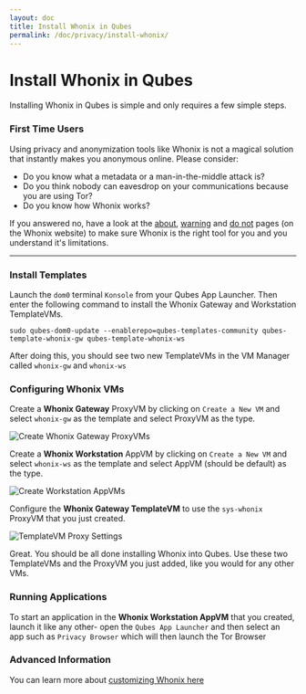 ```yaml
---
layout: doc
title: Install Whonix in Qubes
permalink: /doc/privacy/install-whonix/
---
```



Install Whonix in Qubes
=======================

Installing Whonix in Qubes is simple and only requires a few simple steps.

### First Time Users

Using privacy and anonymization tools like Whonix is not a magical solution that instantly makes you anonymous online. Please consider:

* Do you know what a metadata or a man-in-the-middle attack is?
* Do you think nobody can eavesdrop on your communications because you are using Tor?
* Do you know how Whonix works?

If you answered no, have a look at the [about](https://www.whonix.org/wiki/About), [warning](https://www.whonix.org/wiki/Warning) and [do not](https://www.whonix.org/wiki/DoNot) pages (on the Whonix website) to make sure Whonix is the right tool for you and you understand  it's limitations.

---

### Install Templates

Launch the `dom0` terminal `Konsole` from your Qubes App Launcher. Then enter the following command to install the Whonix Gateway and Workstation TemplateVMs.

~~~
sudo qubes-dom0-update --enablerepo=qubes-templates-community qubes-template-whonix-gw qubes-template-whonix-ws
~~~

After doing this, you should see two new TemplateVMs in the VM Manager called `whonix-gw` and `whonix-ws`

### Configuring Whonix VMs

Create a **Whonix Gateway** ProxyVM by clicking on `Create a New VM` and select `whonix-gw` as the template and select ProxyVM as the type.

![Create Whonix Gateway ProxyVMs](/attachment/wiki/Whonix/Create_Qubes-Whonix-Gateway_ProxyVM.png)

Create a **Whonix Workstation** AppVM by clicking on `Create a New VM` and select `whonix-ws` as the template and select AppVM (should be default) as the type.

![Create Workstation AppVMs](/attachment/wiki/Whonix/Create_Qubes-Whonix-Workstation_AppVM.png)

Configure the **Whonix Gateway TemplateVM** to use the `sys-whonix` ProxyVM that you just created.

![TemplateVM Proxy Settings](/attachment/wiki/Whonix/Qubes-Whonix-Gateway_TemplateVM_Qubes_VM_Manager_Settings.png)

Great. You should be all done installing Whonix into Qubes. Use these two TemplateVMs and the ProxyVM you just added, like you would for any other VMs.

### Running Applications

To start an application in the **Whonix Workstation AppVM** that you created, launch it like any other- open the `Qubes App Launcher` and then select an app such as `Privacy Browser` which will then launch the Tor Browser


### Advanced Information

You can learn more about [customizing Whonix here](/en/doc/privacy/customizing-whonix/)

